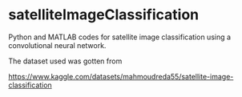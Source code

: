 # satelliteImageClassification
Python and MATLAB codes for satellite image classification using a convolutional neural network.

The dataset used was gotten from

https://www.kaggle.com/datasets/mahmoudreda55/satellite-image-classification

